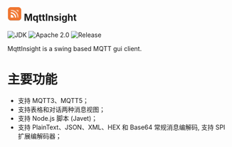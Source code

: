 <img src="assets/logo.png" alt="logo" width="32"/> MqttInsight
--
![JDK](https://img.shields.io/badge/JDK-17-blue.svg)
![Apache 2.0](https://img.shields.io/badge/Apache-2.0-blue.svg)
![Release](https://img.shields.io/badge/Release-1.0.0-blue.svg)

MqttInsight is a swing based MQTT gui client.

# 主要功能

* 支持 MQTT3、MQTT5；
* 支持表格和对话两种消息视图；
* 支持 Node.js 脚本 (Javet)；
* 支持 PlainText、JSON、XML、HEX 和 Base64 常规消息编解码, 支持 SPI 扩展编解码器；
